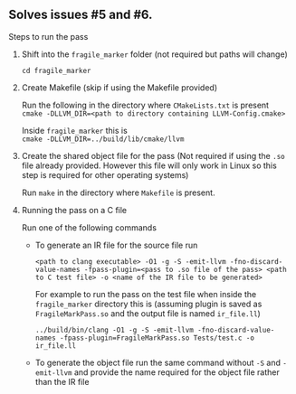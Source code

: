 ## Solves issues #5 and #6.  
Steps to run the pass  
1. Shift into the `fragile_marker` folder (not required but paths will change)  

    `cd fragile_marker`  
2. Create Makefile (skip if using the Makefile provided)  

    Run the following in the directory where `CMakeLists.txt` is present  
    `cmake -DLLVM_DIR=<path to directory containing LLVM-Config.cmake>`  

    Inside `fragile_marker` this is  
    `cmake -DLLVM_DIR=../build/lib/cmake/llvm`  
3. Create the shared object file for the pass (Not required if using the `.so` file already provided. However this file will only work in Linux so this step is required for other operating systems)  

    Run
    `make`
    in the directory where `Makefile` is present.  
4. Running the pass on a C file  

    Run one of the following commands

    - To generate an IR file for the source file run  

        `<path to clang executable> -O1 -g -S -emit-llvm -fno-discard-value-names -fpass-plugin=<pass to .so file of the pass> <path to C test file> -o <name of the IR file to be generated>`  
        
        For example to run the pass on the test file when inside the `fragile_marker` directory this is (assuming plugin is saved as `FragileMarkPass.so` and the output file is named `ir_file.ll`)  

        `../build/bin/clang -O1 -g -S -emit-llvm -fno-discard-value-names -fpass-plugin=FragileMarkPass.so Tests/test.c -o ir_file.ll`  

    - To generate the object file run the same command without `-S` and `-emit-llvm` and provide the name required for the object file rather than the IR file